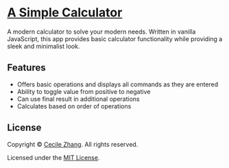 # [A Simple Calculator](https://cclzhang.github.io/basic-calculator/)

A modern calculator to solve your modern needs. Written in vanilla JavaScript, this app provides basic calculator functionality while providing a sleek and minimalist look.

  
## Features
+ Offers basic operations and displays all commands as they are entered
+ Ability to toggle value from positive to negative
+ Can use final result in additional operations
+ Calculates based on order of operations

## License

Copyright &copy; [Cecile Zhang](http://cecilezhang.com). All rights reserved.

Licensed under the [MIT License](./LICENSE).
